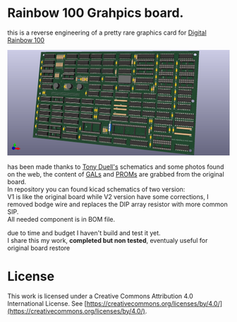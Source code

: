 # Rainbow 100 Grahpics board.
this is a reverse engineering of a pretty rare graphics card for [Digital Rainbow 100](https://en.wikipedia.org/wiki/Rainbow_100)<br>

![alt text](https://github.com/na103/rainbow100-gs2/blob/main/img/Graphics.png "version V2")

has been made thanks to [Tony Duell's](https://github.com/na103/rainbow100-gs2/blob/main/TonyDuell/graphics%205015687.pdf) schematics and some photos found on the web, the content of [GALs](https://github.com/na103/rainbow100-gs2/tree/main/gal) and [PROMs](https://github.com/na103/rainbow100-gs2/tree/main/prom) are grabbed from the original board.<br>
In repository you can  found kicad schematics of two version:<br>
V1 is like the original board while V2 version have some corrections, I removed bodge wire and replaces the DIP array resistor with more common SIP.
<br>
All needed component is in BOM file.

due to time and budget I haven't build and test it yet.<br> 
I share this my work, <b>completed but non tested</b>, eventualy useful for original board restore<br>

# License

This work is licensed under a Creative Commons Attribution 4.0 International License. See [https://creativecommons.org/licenses/by/4.0/](https://creativecommons.org/licenses/by/4.0/).
